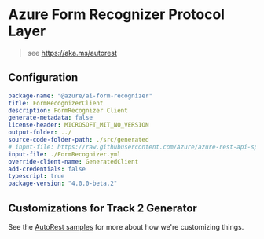 # Azure Form Recognizer Protocol Layer

> see https://aka.ms/autorest

## Configuration

```yaml
package-name: "@azure/ai-form-recognizer"
title: FormRecognizerClient
description: FormRecognizer Client
generate-metadata: false
license-header: MICROSOFT_MIT_NO_VERSION
output-folder: ../
source-code-folder-path: ./src/generated
# input-file: https://raw.githubusercontent.com/Azure/azure-rest-api-specs/1a8a869d1a96dc007f116d320f5c2659323bbe7c/specification/cognitiveservices/data-plane/FormRecognizer/stable/v2.1/FormRecognizer.json
input-file: ./FormRecognizer.yml
override-client-name: GeneratedClient
add-credentials: false
typescript: true
package-version: "4.0.0-beta.2"
```

## Customizations for Track 2 Generator

See the [AutoRest samples](https://github.com/Azure/autorest/tree/master/Samples/3b-custom-transformations)
for more about how we're customizing things.
